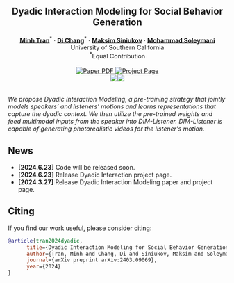 <p align="center">

  <h2 align="center">Dyadic Interaction Modeling for Social Behavior Generation</h2>
  <p align="center">
    <a href="https://scholar.google.com/citations?hl=en&user=HuuQRj4AAAAJ"><strong>Minh Tran</strong></a><sup>*</sup>
    ·  
    <a href="https://boese0601.github.io/"><strong>Di Chang</strong></a><sup>*</sup>
    ·
    <a href="https://scholar.google.com/citations?hl=en&user=5w0f0OQAAAAJ/"><strong>Maksim Siniukov</strong></a>
    ·
    <a href="https://www.ihp-lab.org/"><strong>Mohammad Soleymani</strong></a>
    <br>
    University of Southern California
    <br>
    <sup>*</sup>Equal Contribution
    <br>
    </br>
        <a href="https://arxiv.org/abs/2403.09069">
        <img src='https://img.shields.io/badge/arXiv-DIM-green' alt='Paper PDF'>
        </a>
        <a href='https://boese0601.github.io/dim/'>
        <img src='https://img.shields.io/badge/Project_Page-DIM-blue' alt='Project Page'></a>
        <!-- <a href='https://youtu.be/VPJe6TyrT-Y'>
        <img src='https://img.shields.io/badge/YouTube-MagicPose-rgb(255, 0, 0)' alt='Youtube'></a> -->
     </br>
    <table align="center">
        <img src="./assets/demo1.gif">
        <img src="./assets/demo2.gif">
    </table>
</p>

*We propose Dyadic Interaction Modeling, a pre-training strategy that jointly models speakers’ and listeners’ motions and learns representations that capture the dyadic context. We then utilize the pre-trained weights and feed multimodal inputs from the speaker into DIM-Listener. DIM-Listener is capable of generating photorealistic videos for the listener's motion.*



## News
* **[2024.6.23]** Code will be released soon.
* **[2024.6.23]** Release Dyadic Interaction project page.
* **[2024.3.27]** Release Dyadic Interaction Modeling paper and project page.




## Citing
If you find our work useful, please consider citing:
```BibTeX
@article{tran2024dyadic,
      title={Dyadic Interaction Modeling for Social Behavior Generation},
      author={Tran, Minh and Chang, Di and Siniukov, Maksim and Soleymani, Mohammad},
      journal={arXiv preprint arXiv:2403.09069},
      year={2024}
}
```




